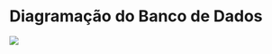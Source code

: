 # Diagramação do Banco de Dados
<div><img src=https://github.com/Marlon1337s/CourseFlow/issues/3#issue-1940279109/></div>
